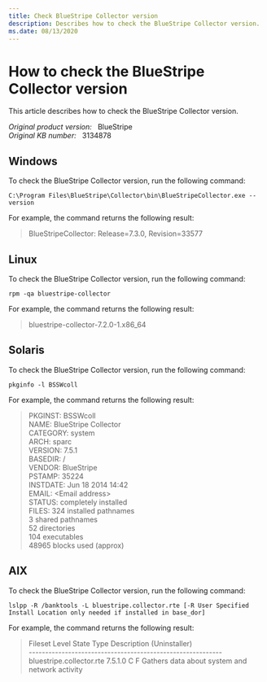 ```yaml
---
title: Check BlueStripe Collector version
description: Describes how to check the BlueStripe Collector version.
ms.date: 08/13/2020
---
```

# How to check the BlueStripe Collector version

This article describes how to check the BlueStripe Collector version.

_Original product version:_ &nbsp; BlueStripe  
_Original KB number:_ &nbsp; 3134878

## Windows

To check the BlueStripe Collector version, run the following command:

```console
C:\Program Files\BlueStripe\Collector\bin\BlueStripeCollector.exe --version
```

For example, the command returns the following result:

> BlueStripeCollector: Release=7.3.0, Revision=33577

## Linux

To check the BlueStripe Collector version, run the following command:

```console
rpm -qa bluestripe-collector
```

For example, the command returns the following result:

> bluestripe-collector-7.2.0-1.x86_64

## Solaris

To check the BlueStripe Collector version, run the following command:

```console
pkginfo -l BSSWcoll
```

For example, the command returns the following result:

> PKGINST: BSSWcoll  
> NAME: BlueStripe Collector  
> CATEGORY: system  
> ARCH: sparc  
> VERSION: 7.5.1  
> BASEDIR: /  
> VENDOR: BlueStripe  
> PSTAMP: 35224  
> INSTDATE: Jun 18 2014 14:42  
> EMAIL: \<Email address>  
> STATUS: completely installed  
> FILES: 324 installed pathnames  
> 3 shared pathnames  
> 52 directories  
> 104 executables  
> 48965 blocks used (approx)

## AIX

To check the BlueStripe Collector version, run the following command:

```console
lslpp -R /banktools -L bluestripe.collector.rte [-R User Specified Install Location only needed if installed in base_dor]
```

For example, the command returns the following result:

> Fileset Level State Type Description (Uninstaller)  
> \-----------------------------------------------------------  
> bluestripe.collector.rte 7.5.1.0 C F Gathers data about system and
network activity
